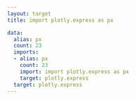 ```yaml
---
layout: target
title: import plotly.express as px

data:
  alias: px
  count: 23
  imports:
  - alias: px
    count: 23
    import: import plotly.express as px
    target: plotly.express
  target: plotly.express
---
```

